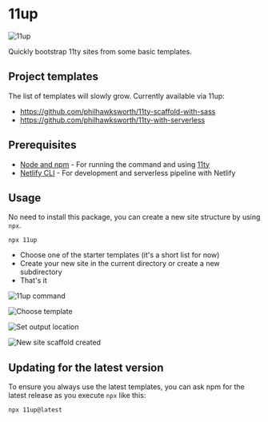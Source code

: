 # 11up

![11up](https://user-images.githubusercontent.com/5865/104914612-51a29a80-5987-11eb-9937-068e425ef3b5.jpg "11up")

Quickly bootstrap 11ty sites from some basic templates.


## Project templates

The list of templates will slowly grow. Currently available via 11up:

- https://github.com/philhawksworth/11ty-scaffold-with-sass
- https://github.com/philhawksworth/11ty-with-serverless


## Prerequisites

- [Node and npm](https://nodejs.org) - For running the command and using [11ty](https://11ty.dev)
- [Netlify CLI](https://github.com/netlify/cli) - For development and serverless pipeline with Netlify

## Usage

No need to install this package, you can create a new site structure by using `npx`.

`npx 11up`

- Choose one of the starter templates (it's a short list for now)
- Create your new site in the current directory or create a new subdirectory
- That's it


![11up command](https://user-images.githubusercontent.com/5865/104914515-2ddf5480-5987-11eb-900d-64845871ed2e.jpg "11up command")

![Choose template](https://user-images.githubusercontent.com/5865/104914537-320b7200-5987-11eb-8878-c6c63d89d3bc.jpg "Choose template")

![Set output location](https://user-images.githubusercontent.com/5865/104914528-30da4500-5987-11eb-9cad-6933d75a0b02.jpg "Set output location")

![New site scaffold created](https://user-images.githubusercontent.com/5865/104914521-2fa91800-5987-11eb-9a2a-12ef92c93ae6.jpg "New site scaffold created")


## Updating for the latest version

To ensure you always use the latest templates, you can ask npm for the latest release as you execute `npx` like this:

`npx 11up@latest`
